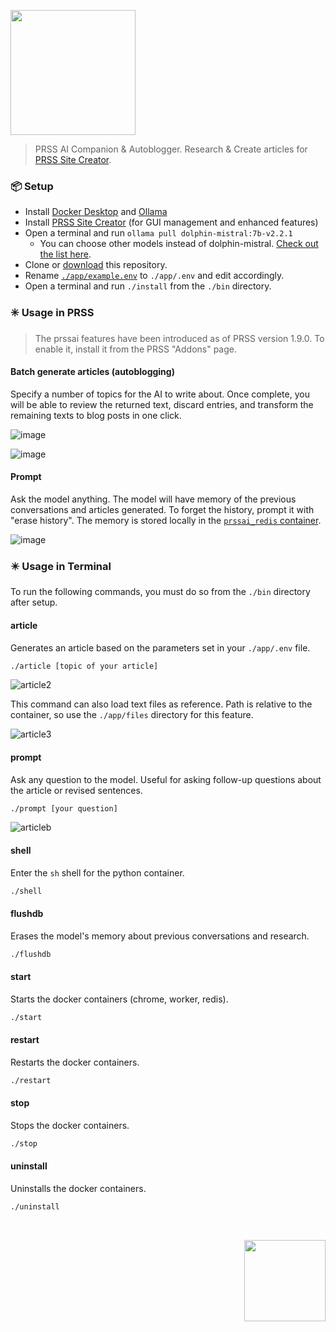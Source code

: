 <p>
  <a href="https://prss.io"><img src="https://github.com/prss-io/prssai/assets/25509135/e2eca5d6-27c3-4c72-9e50-d1843e8e909a" width="200" /></a>
  <blockquote>PRSS AI Companion & Autoblogger. Research & Create articles for <a href="https://github.com/hodgef/PRSS" target="_blank">PRSS Site Creator</a>.</blockquote>

  ### 📦 Setup
  - Install <a href="https://www.docker.com/products/docker-desktop/" target="_blank">Docker Desktop</a> and <a href="https://github.com/ollama/ollama" target="_blank">Ollama</a>
  - Install <a href="https://prss.io/" target="_blank">PRSS Site Creator</a> (for GUI management and enhanced features)
  - Open a terminal and run `ollama pull dolphin-mistral:7b-v2.2.1`
    - You can choose other models instead of dolphin-mistral. <a href="https://github.com/ollama/ollama?tab=readme-ov-file#model-library" target="_blank">Check out the list here</a>.
  - Clone or [download](https://github.com/prss-io/prssai/archive/refs/heads/master.zip) this repository.
  - Rename <a href="https://github.com/prss-io/prssai/blob/master/app/example.env" target="_blank">`./app/example.env`</a> to `./app/.env` and edit accordingly.
  - Open a terminal and run `./install` from the `./bin` directory.

  ### ✳️ Usage in PRSS
  > The prssai features have been introduced as of PRSS version 1.9.0. To enable it, install it from the PRSS "Addons" page.
  
  #### Batch generate articles (autoblogging)
  Specify a number of topics for the AI to write about. Once complete, you will be able to review the returned text, discard entries, and transform the remaining texts to blog posts in one click.

  ![image](https://github.com/prss-io/prssai/assets/25509135/db128eea-4681-4c7e-8adb-54d695127fe6)

  ![image](https://github.com/prss-io/prssai/assets/25509135/7f1406ff-04b3-4775-9d30-8aeb71e27c39)


  #### Prompt

  Ask the model anything. The model will have memory of the previous conversations and articles generated. To forget the history, prompt it with "erase history". The memory is stored locally in the [`prssai_redis` container](https://github.com/prss-io/prssai/blob/master/docker-compose.yml#L12).

  ![image](https://github.com/prss-io/prssai/assets/25509135/3872161b-b582-4934-a7f4-89ab9e8ede8c)





  ### ✴️ Usage in Terminal
  To run the following commands, you must do so from the `./bin` directory after setup.

  #### article
  Generates an article based on the parameters set in your `./app/.env` file.
  ```bash
  ./article [topic of your article]
  ```
  ![article2](https://github.com/prss-io/prssai/assets/25509135/38068568-1cda-481b-8ecb-35d1c98e43e4)

  This command can also load text files as reference. Path is relative to the container, so use the `./app/files` directory for this feature.

  ![article3](https://github.com/prss-io/prssai/assets/25509135/00102a4d-d5d1-4fed-a014-e7286a0a7d08)



  #### prompt
  Ask any question to the model. Useful for asking follow-up questions about the article or revised sentences.
  ```bash
  ./prompt [your question]
  ```
  ![articleb](https://github.com/prss-io/prssai/assets/25509135/d2c92652-7514-46a8-a103-57c2fda5baee)



  #### shell
  Enter the `sh` shell for the python container.
  ```bash
  ./shell
  ```

  #### flushdb
  Erases the model's memory about previous conversations and research.
  ```bash
  ./flushdb
  ```

  #### start
  Starts the docker containers (chrome, worker, redis).
  ```bash
  ./start
  ```

  #### restart
  Restarts the docker containers.
  ```bash
  ./restart
  ```

  #### stop
  Stops the docker containers.
  ```bash
  ./stop
  ```

  #### uninstall
  Uninstalls the docker containers.
  ```bash
  ./uninstall
  ```
</p>

<div align="right">
  <br />
  <p><a href="https://prss.io"><img src="https://github.com/prss-io/prssai/assets/25509135/a0f1a975-50a0-4d2f-962c-3d5b462fe091" width="130" /></a></p>
</div>
